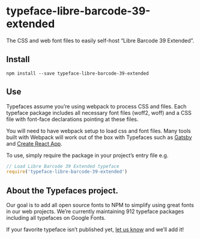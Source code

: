 
# typeface-libre-barcode-39-extended

The CSS and web font files to easily self-host “Libre Barcode 39 Extended”.

## Install

`npm install --save typeface-libre-barcode-39-extended`

## Use

Typefaces assume you’re using webpack to process CSS and files. Each typeface
package includes all necessary font files (woff2, woff) and a CSS file with
font-face declarations pointing at these files.

You will need to have webpack setup to load css and font files. Many tools built
with Webpack will work out of the box with Typefaces such as [Gatsby](https://github.com/gatsbyjs/gatsby)
and [Create React App](https://github.com/facebookincubator/create-react-app).

To use, simply require the package in your project’s entry file e.g.

```javascript
// Load Libre Barcode 39 Extended typeface
require('typeface-libre-barcode-39-extended')
```

## About the Typefaces project.

Our goal is to add all open source fonts to NPM to simplify using great fonts in
our web projects. We’re currently maintaining 912 typeface packages
including all typefaces on Google Fonts.

If your favorite typeface isn’t published yet, [let us know](https://github.com/KyleAMathews/typefaces)
and we’ll add it!

